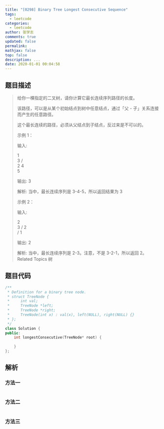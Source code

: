 ```yaml
---
title: "[0298] Binary Tree Longest Consecutive Sequence"
tags:
  - leetcode
categories:
  - leetcode
author: 张学志
comments: true
updated: false
permalink:
mathjax: false
top: false
description: ...
date: 2020-01-01 00:04:58
---
```


## 题目描述

> 给你一棵指定的二叉树，请你计算它最长连续序列路径的长度。 
> 
> 该路径，可以是从某个初始结点到树中任意结点，通过「父 - 子」关系连接而产生的任意路径。 
> 
> 这个最长连续的路径，必须从父结点到子结点，反过来是不可以的。 
> 
> 示例 1： 
> 
> 输入:
> 
> 1
> \
> 3
> / \
> 2   4
> \
> 5
> 
> 输出: 3
> 
> 解析: 当中，最长连续序列是 3-4-5，所以返回结果为 3 
> 
> 示例 2： 
> 
> 输入:
> 
> 2
> \
> 3
> / 
> 2    
> / 
> 1
> 
> 输出: 2 
> 
> 解析: 当中，最长连续序列是 2-3。注意，不是 3-2-1，所以返回 2。 
> Related Topics 树

## 题目代码

```cpp
/**
 * Definition for a binary tree node.
 * struct TreeNode {
 *     int val;
 *     TreeNode *left;
 *     TreeNode *right;
 *     TreeNode(int x) : val(x), left(NULL), right(NULL) {}
 * };
 */
class Solution {
public:
    int longestConsecutive(TreeNode* root) {
        
    }
};
```

## 解析

### 方法一

```cpp

```

### 方法二

```cpp

```

### 方法三

```cpp

```


